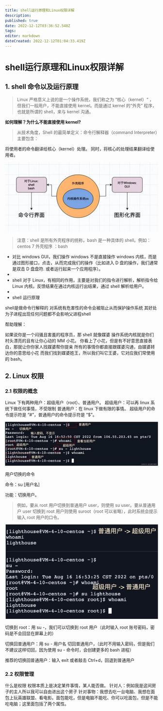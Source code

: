 ```yaml
---
title: shell运行原理和Linux权限详解
description: 
published: true
date: 2022-12-12T03:36:52.548Z
tags: 
editor: markdown
dateCreated: 2022-12-12T01:04:33.419Z
---
```


# shell运行原理和Linux权限详解
## 1. shell 命令以及运行原理

> Linux 严格意义上说的是一个操作系统，我们称之为 “核心（kernel）“ ，但我们一般用户，不能直接使用 kernel。而是通过 kernel 的“外壳” 程序，也就是所谓的 shell，来与 kernel 沟通。

**如何理解？为什么不能直接使用 kernel?**

> 从技术角度，Shell 的最简单定义：命令行解释器（command Interpreter）主要包含：

将使用者的命令翻译给核心（kernel）处理。
同时，将核心的处理结果翻译给使用者。

![2022-12-12_1681.png](/2022-12-12_1681.png)

> 注意：shell 是所有外壳程序的统称，bash 是一种具体的 shell。例如：centos 7 外壳程序 ：bash

- 对比 windows GUI，我们操作 windows 不是直接操作 windows 内核，而是通过图形接口，点击，从而完成我们的操作（比如进入 D 盘的操作，我们通常是双击 D 盘盘符. 或者运行起来一个应用程序）。
- 
- shell 对于 Linux，有相同的作用，主要是对我们的指令进行解析，解析指令给 Linux 内核。反馈结果在通过内核运行出结果，通过 shell 解析给用户。
- 
- shell 运行原理

shell是做命令行解释的
对系统有危害性的命令会被阻止从而保护操作系统
其好处为子进程出现任何问题都不会影响父进程shell


帮助理解：

如果说你是一个闷骚且害羞的程序员，那 shell 就像媒婆
操作系统内核就是你们村头漂亮的且有让你心动的 MM 小花。
你看上了小花，但是有不好意思直接表白，那就让你你家人找媒婆帮你提亲
所有的事情你都直接跟媒婆沟通，由媒婆转达你的意思给小花
而我们找到媒婆姓王，所以我们叫它王婆，它对应我们常使用的 bash。


## 2. Linux 权限

### 2.1 权限的概念
Linux 下有两种用户：超级用户（root）、普通用户。
超级用户：可以再 linux 系统下做任何事情，不受限制
普通用户：在 linux 下做有限的事情。
超级用户的命令提示符是 “#”，普通用户的命令提示符是 “$”。

![2022-12-12_91262.png](/2022-12-12_91262.png)

用户切换的命令

命令：su [用户名]

功能：切换用户。

> 例如，要从 root 用户切换到普通用户 user，则使用 su user。要从普通用户 user 切换到 root 用户则使用 suroot（root 可以省略），此时系统会提示输入 root 用户的口令。

![2022-12-12_44501.png](/2022-12-12_44501.png)

切换到 root：用 su -，我们可以切换到 root 用户（此时输入 root 账号密码，密码是不会回显在屏幕上的）

切换回普通用户：用 su - 用户名 切回普通用户，（此时不用输入密码，但是我们不建议这样切回，因为使用 su - 命令时，会创建更多的 bash 进程）

推荐的切换回普通用户：输入 exit 或者敲击 Ctrl+d，回退到普通用户

### 2.2 权限管理

什么是权限
权限本质上是决定某件事情，某人能否做。
针对人：例如我是这间房子的主人所以我可以自由进出这个房子
针对事物：我想去吃一台电脑、我想在面包上玩英雄联盟、看电影。面包能吃，但是电脑不能吃、你可以吃面包，但是不能吃电脑；这里面包括了两个属性。












